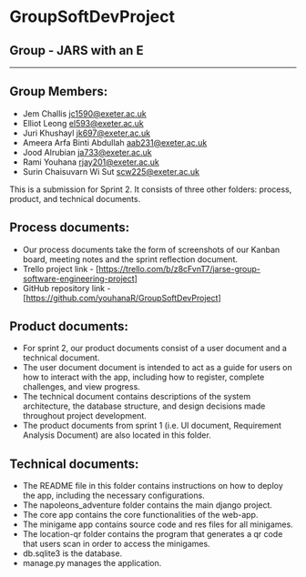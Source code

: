 # GroupSoftDevProject

## Group - JARS with an E
___

## Group Members:
- Jem Challis jc1590@exeter.ac.uk
- Elliot Leong el593@exeter.ac.uk
- Juri Khushayl jk697@exeter.ac.uk
- Ameera Arfa Binti Abdullah aab231@exeter.ac.uk
- Jood Alrubian ja733@exeter.ac.uk
- Rami Youhana rjay201@exeter.ac.uk
- Surin Chaisuvarn Wi Sut scw225@exeter.ac.uk

This is a submission for Sprint 2. It consists of three other folders: process, product, and technical documents.

## Process documents:
- Our process documents take the form of screenshots of our Kanban board, meeting notes and the sprint reflection document.
- Trello project link - [https://trello.com/b/z8cFvnT7/jarse-group-software-engineering-project]
- GitHub repository link - [https://github.com/youhanaR/GroupSoftDevProject]

## Product documents:
- For sprint 2, our product documents consist of a user document and a technical document.
- The user document document is intended to act as a guide for users on how to interact with the app, including how to register, complete challenges, and view progress.
- The technical document contains descriptions of the system architecture, the database structure, and design decisions made throughout project development.
- The product documents from sprint 1 (i.e. UI document, Requirement Analysis Document) are also located in this folder.

## Technical documents:
- The README file in this folder contains instructions on how to deploy the app, including the necessary configurations. 
- The napoleons_adventure folder contains the main django project.
- The core app contains the core functionalities of the web-app.
- The minigame app contains source code and res files for all minigames.
- The location-qr folder contains the program that generates a qr code that users scan in order to access the minigames.
- db.sqlite3 is the database.
- manage.py manages the application.
